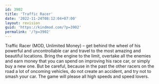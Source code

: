 ```yaml
---
id: 3902
title: 'Traffic Racer'
date: '2022-11-24T08:12:04+07:00'
layout: revision
guid: 'https://kindmod.com/?p=3902'
permalink: '/?p=3902'
---
```


Traffic Racer (MOD, Unlimited Money) – get behind the wheel of his powerful and uncontrollable car and travel to the most amazing and beautiful locations. Bring the engine to the limit, overtake all the enemies and earn money that you can spend on improving his race car, or simply buy a new one. But be careful, because in the past the other racers on the road a lot of oncoming vehicles, do not create an accident, and try not to smash your car. The game will please all high speeds and speed lovers.